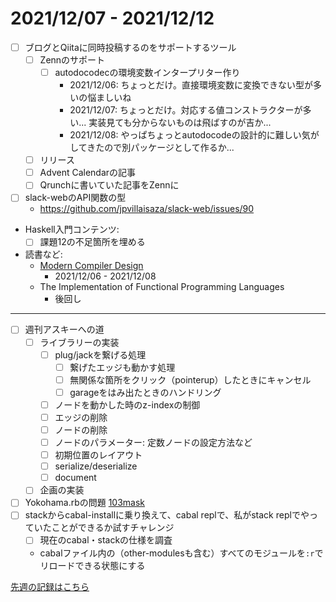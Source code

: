 # 2021/12/07 - 2021/12/12

- [ ] ブログとQiitaに同時投稿するのをサポートするツール
    - [ ] Zennのサポート
        - [ ] autodocodecの環境変数インタープリター作り
            - 2021/12/06: ちょっとだけ。直接環境変数に変換できない型が多いの悩ましいね
            - 2021/12/07: ちょっとだけ。対応する値コンストラクターが多い... 実装見ても分からないものは飛ばすのが吉か...
            - 2021/12/08: やっぱちょっとautodocodeの設計的に難しい気がしてきたので別パッケージとして作るか...
    - [ ] リリース
    - [ ] Advent Calendarの記事
    - [ ] Qrunchに書いていた記事をZennに
- [ ] slack-webのAPI関数の型
    - <https://github.com/jpvillaisaza/slack-web/issues/90>
- Haskell入門コンテンツ:
    - [ ] 課題12の不足箇所を埋める
- 読書など:
    - [Modern Compiler Design](https://www.springer.com/jp/book/9781461446989)
        - 2021/12/06 - 2021/12/08
    - The Implementation of Functional Programming Languages
        - 後回し

------

- [ ] 週刊アスキーへの道
    - [ ] ライブラリーの実装
        - [ ] plug/jackを繋げる処理
            - [ ] 繋げたエッジも動かす処理
            - [ ] 無関係な箇所をクリック（pointerup）したときにキャンセル
            - [ ] garageをはみ出たときのハンドリング
        - [ ] ノードを動かした時のz-indexの制御
        - [ ] エッジの削除
        - [ ] ノードの削除
        - [ ] ノードのパラメーター: 定数ノードの設定方法など
        - [ ] 初期位置のレイアウト
        - [ ] serialize/deserialize
        - [ ] document
    - [ ] 企画の実装
- [ ] Yokohama.rbの問題 [103mask](http://nabetani.sakura.ne.jp/yokohamarb/103mask/)
- [ ] stackからcabal-installに乗り換えて、cabal replで、私がstack replでやっていたことができるか試すチャレンジ
    - [ ] 現在のcabal・stackの仕様を調査
    - cabalファイル内の（other-modulesも含む）すべてのモジュールを`:r`でリロードできる状態にする

[先週の記録はこちら](https://github.com/igrep/daily-commits/blob/74d0c87dda68faed85ed6752a54ee11c3e2e8255/yesterday.md)

